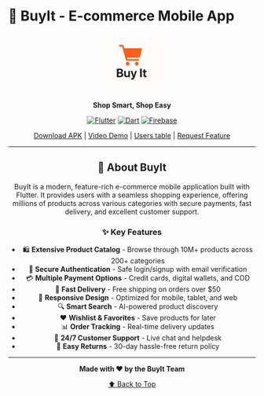 # 🛒 BuyIt - E-commerce Mobile App

<div align="center">

<div align="center">
<img src="assets/images/logo.png" alt="BuyIt Logo" width="120" height="120">

**Shop Smart, Shop Easy**

[![Flutter](https://img.shields.io/badge/Flutter-02569B?style=for-the-badge&logo=flutter&logoColor=white)](https://flutter.dev)
[![Dart](https://img.shields.io/badge/Dart-0175C2?style=for-the-badge&logo=dart&logoColor=white)](https://dart.dev)
[![Firebase](https://img.shields.io/badge/Firebase-039BE5?style=for-the-badge&logo=Firebase&logoColor=white)](https://firebase.google.com)

[Download APK](https://drive.google.com/file/d/1hzqL2XK7K6ebWYAVMs6Vkrvre9LYl3QC/view?usp=drivesdk) | [Video Demo](https://drive.google.com/file/d/1sDAhqZBp8T1Ls9WJ-JSidvyXiuGj8tMS/view?usp=drivesdk) | [Users table](https://drive.google.com/file/d/1sERHNTjcsosAdsZOkRiJFhQ_sMTzBByr/view?usp=drivesdk) | [Request Feature](#)

</div>

---

## 📱 About BuyIt

BuyIt is a modern, feature-rich e-commerce mobile application built with Flutter. It provides users with a seamless shopping experience, offering millions of products across various categories with secure payments, fast delivery, and excellent customer support.

### ✨ Key Features

- 🛍️ **Extensive Product Catalog** - Browse through 10M+ products across 200+ categories
- 🔐 **Secure Authentication** - Safe login/signup with email verification
- 💳 **Multiple Payment Options** - Credit cards, digital wallets, and COD
- 🚚 **Fast Delivery** - Free shipping on orders over $50
- 📱 **Responsive Design** - Optimized for mobile, tablet, and web
- 🔍 **Smart Search** - AI-powered product discovery
- ❤️ **Wishlist & Favorites** - Save products for later
- 📊 **Order Tracking** - Real-time delivery updates
- 💬 **24/7 Customer Support** - Live chat and helpdesk
- 🔄 **Easy Returns** - 30-day hassle-free return policy

---



**Made with ❤️ by the BuyIt Team**

[⬆ Back to Top](#-buyit---e-commerce-mobile-app)

</div>
